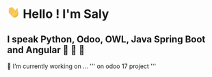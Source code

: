 # <img src="https://github.com/gabriel-TheCode/gabriel-TheCode/blob/master/gifs/Hi.gif" width="30px">  Hello ! I'm Saly 

## I speak Python, Odoo, OWL, Java Spring Boot and Angular :triumph: :triumph: :muscle:

  🔭 I’m currently working on ...  ''' on odoo 17 project '''
  
<!--
**elmaroufa/elmaroufa** is a ✨ _special_ ✨ repository because its `README.md` (this file) appears on your GitHub profile.
## Link my portfolio :
  [abbo portfolio](https://elmaroufa.github.io/portfolio-abbo/)
Here are some ideas to get you started:


- 🌱 I’m currently learning ...
- 👯 I’m looking to collaborate on ...
- 🤔 I’m looking for help with ...
- 💬 Ask me about ...
- 📫 How to reach me: ...
- 😄 Pronouns: ...
- ⚡ Fun fact: ...
-->
